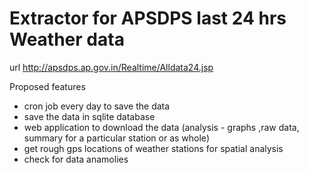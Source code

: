 # Extractor for APSDPS last 24 hrs Weather data

url http://apsdps.ap.gov.in/Realtime/Alldata24.jsp

Proposed features
- cron job every day to save the data
- save the data in sqlite database
- web application to download the data (analysis - graphs ,raw data, summary for a particular station or as whole)
- get rough gps locations of weather stations for spatial analysis
- check for data anamolies